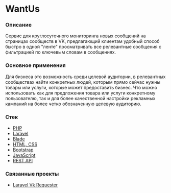 # WantUs

### Описание
Сервис для круглосуточного мониторинга новых сообщений на страницах сообществ в VK, предлагающий клиентам удобный способ быстро в одной "ленте" просматривать все релевантные сообщения с фильтрацией по ключевым словам в сообщениях.

### Основное применения
 Для бизнеса это возможность среди целевой аудитории, в релевантных сообществах найти конкретных людей, которым прямо сейчас нужны товары или услуги, которые может предоставить бизнес. Что можно использовать как для  предложения товара или услуги конкретному пользователю, так и для более качественной настройки рекламных кампаний на более четко обозначенную целевую аудиторию.

### Стек
- [PHP](../../tech/languages/PHP.md)
- [Laravel](../../tech/frameworks/Laravel.md)
- [Blade](../../tech/languages/Blade.md)
- [HTML, CSS](../../tech/languages/HTML,%20CSS.md)
- [Bootstrap](../../tech/frameworks/Bootstrap.md)
- [JavaScript](../../tech/languages/JavaScript.md)
- [REST API](../../tech/methodologies/REST%20API.md)

### Связанные проекты
- [Laravel Vk Requester](Laravel%20Vk%20Requester.md)
